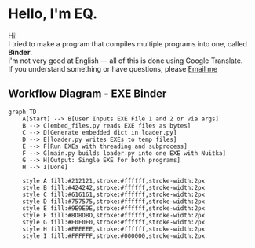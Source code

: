 # Hello, I'm EQ.

Hi!  
I tried to make a program that compiles multiple programs into one, called **Binder**.  
I'm not very good at English — all of this is done using Google Translate.  
If you understand something or have questions, please [Email me](mailto:dexedusd@gmail.com)

## Workflow Diagram - EXE Binder

```mermaid
graph TD
    A[Start] --> B[User Inputs EXE File 1 and 2 or via args]
    B --> C[embed_files.py reads EXE files as bytes]
    C --> D[Generate embedded dict in loader.py]
    D --> E[loader.py writes EXEs to temp files]
    E --> F[Run EXEs with threading and subprocess]
    F --> G[main.py builds loader.py into one EXE with Nuitka]
    G --> H[Output: Single EXE for both programs]
    H --> I[Done]

    style A fill:#212121,stroke:#ffffff,stroke-width:2px
    style B fill:#424242,stroke:#ffffff,stroke-width:2px
    style C fill:#616161,stroke:#ffffff,stroke-width:2px
    style D fill:#757575,stroke:#ffffff,stroke-width:2px
    style E fill:#9E9E9E,stroke:#ffffff,stroke-width:2px
    style F fill:#BDBDBD,stroke:#ffffff,stroke-width:2px
    style G fill:#E0E0E0,stroke:#ffffff,stroke-width:2px
    style H fill:#EEEEEE,stroke:#ffffff,stroke-width:2px
    style I fill:#FFFFFF,stroke:#000000,stroke-width:2px

